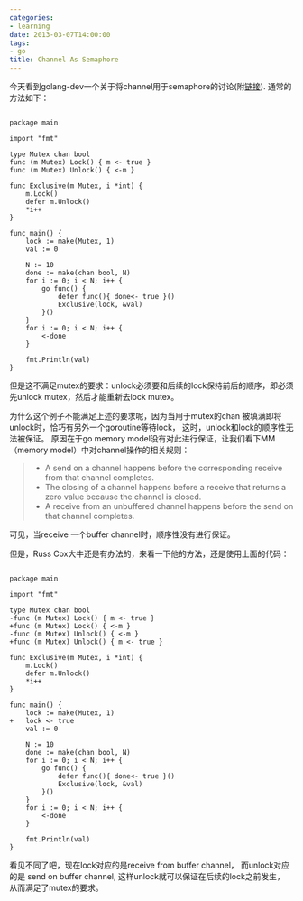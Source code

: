 ```yaml
---
categories:
- learning
date: 2013-03-07T14:00:00
tags:
- go
title: Channel As Semaphore
---
```


今天看到golang-dev一个关于将channel用于semaphore的讨论(附[链接](https://groups.google.com/d/topic/golang-dev/ShqsqvCzkWg/discussion)).
通常的方法如下：

~~~

package main

import "fmt"

type Mutex chan bool
func (m Mutex) Lock() { m <- true }
func (m Mutex) Unlock() { <-m }

func Exclusive(m Mutex, i *int) {
	m.Lock()
	defer m.Unlock()
	*i++
}

func main() {
	lock := make(Mutex, 1)
	val := 0

	N := 10
	done := make(chan bool, N)
	for i := 0; i < N; i++ {
		go func() {
			defer func(){ done<- true }()
			Exclusive(lock, &val)
		}()
	}
	for i := 0; i < N; i++ {
		<-done
	}

	fmt.Println(val)
}
~~~

但是这不满足mutex的要求：unlock必须要和后续的lock保持前后的顺序，即必须先unlock
mutex，然后才能重新去lock mutex。

为什么这个例子不能满足上述的要求呢，因为当用于mutex的chan
被填满即将unlock时，恰巧有另外一个goroutine等待lock，
这时，unlock和lock的顺序性无法被保证。
原因在于go memory model没有对此进行保证，让我们看下MM（memory
model）中对channel操作的相关规则：

> - A send on a channel happens before the corresponding receive from that
> channel completes.
> - The closing of a channel happens before a receive that returns a zero value
> because the channel is closed.
> - A receive from an unbuffered channel happens before the send on that channel
> completes.

可见，当receive 一个buffer channel时，顺序性没有进行保证。

但是，Russ Cox大牛还是有办法的，来看一下他的方法，还是使用上面的代码：

~~~

package main

import "fmt"

type Mutex chan bool
-func (m Mutex) Lock() { m <- true }
+func (m Mutex) Lock() { <-m }
-func (m Mutex) Unlock() { <-m }
+func (m Mutex) Unlock() { m <- true }

func Exclusive(m Mutex, i *int) {
	m.Lock()
	defer m.Unlock()
	*i++
}

func main() {
	lock := make(Mutex, 1)
+	lock <- true
	val := 0

	N := 10
	done := make(chan bool, N)
	for i := 0; i < N; i++ {
		go func() {
			defer func(){ done<- true }()
			Exclusive(lock, &val)
		}()
	}
	for i := 0; i < N; i++ {
		<-done
	}

	fmt.Println(val)
}
~~~

看见不同了吧，现在lock对应的是receive from buffer channel，
而unlock对应的是 send on buffer channel,
这样unlock就可以保证在后续的lock之前发生，
从而满足了mutex的要求。
